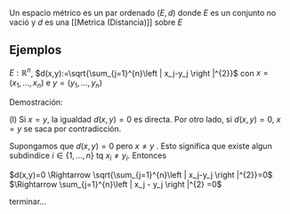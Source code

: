 Un espacio métrico es un par ordenado $(E,d)$ donde $E$ es un conjunto no vació y $d$ es una [[Metrica (Distancia)]] sobre $E$ 

## Ejemplos 

$E:\mathbb{R}^{n}$, $d(x,y):=\sqrt{\sum_{j=1}^{n}\left | x_j-y_j \right |^{2}}$  con $x=(x_1,...,x_n)$ e $y=(y_1,...,y_n)$ 

Demostración:

(l) Si $x=y$, la igualdad $d(x,y)=0$ es directa. Por otro lado, si $d(x,y)=0$, $x=y$ se saca por contradicción.

Supongamos que $d(x,y)=0$ pero $x\neq y$ . Esto significa que existe algun subdindice $i \in \left \{ 1,...,n \right \}$ tq $x_i \neq y_i$. Entonces

$d(x,y)=0 \Rightarrow   \sqrt{\sum_{j=1}^{n}\left | x_j-y_j \right |^{2}}=0$    
$\Rightarrow \sum_{j=1}^{n}\left | x_j - y_j \right |^{2} =0$ 

terminar...
